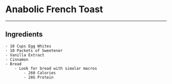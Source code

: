 # Anabolic French Toast
---
## Ingredients
	- 10 Cups Egg Whites
	- 10 Packets of Sweetener
	- Vanilla Extract
	- Cinnamon
	- Bread
		- Look for bread with simalar macros
			- 260 Calories
			- 28G Protein
